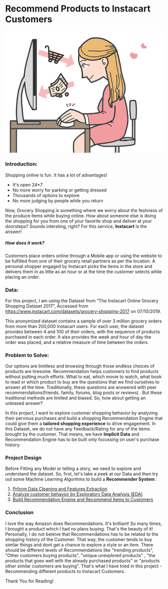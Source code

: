 # Recommend Products to Instacart Customers
![shop](Images/shop-1298480_640.png)

### Introduction:
Shopping online is fun. It has a lot of advantages! 
* It's open 24*7
* No more worry for parking or getting dressed
* Thousands of options to explore
* No more judging by people while you return

Now, Grocery Shopping is something where we worry about the feshness of the produce items while buying online. How about someone else is doing the shopping for you from one of your favorite shop and deliver at your doorsteps? Sounds intersting, right?  For this service, **Instacart** is the answer!

##### How does it work? 

Customers place orders online through a Mobile app or using the website to be fulfilled from one of their grocery retail partners as per the location. A personal shopper engaged by Instacart picks the items in the store and delivers them in as little as an hour or at the time the customer selects while placing an order.

### Data:
For this project, I am using the Dataset from “The Instacart Online Grocery Shopping Dataset 2017”, Accessed from https://www.instacart.com/datasets/grocery-shopping-2017 on 07/10/2019. 

This anonymized dataset contains a sample of over 3 million grocery orders from more than 200,000 Instacart users. For each user, the dataset provides between 4 and 100 of their orders, with the sequence of products purchased in each order. It also provides the week and hour of day the order was placed, and a relative measure of time between the orders.

### Problem to Solve:
Our options are limitless and browsing through those endless choices of products are tiresome. Recommendation helps customers to find products without putting much efforts. 
What to eat, which movie to watch, what book to read or which product to buy are the questions that we find ourselves to answer all the time. Traditionally, these questions are answered with peer recommendations(friends, family, forums, blog posts or reviews) . But these traditional methods are limited and biased. So, how about getting an unbiased answer?

In this project, I want to explore customer shopping behavior by analyzing their pervious purchases and build a shopping Recommendation Engine that could give them a **tailored shopping experience** to drive engagement. In this Dataset, we do not have any Feedback/Rating for any of the items brought by the customer. That means, we have **Implicit Data** and Recommendation Engine has to be built only focussing on user's purchase history. 

### Project Design
Before Fitting any Model or telling a story, we need to explore and understand the dataset. So, first, let's take a peek at our Data and then try out some Machine Learning Algorihms to build a **Recommender System** :
1. [Prform Data Cleaning and Features Extraction](https://github.com/Oindrila-Sen/Springboard/blob/master/Capstone2/Instacart/Instacart_Analysis.ipynb)
2. [Analyze customer behavior by Exploratory Data Analysis (EDA)](https://github.com/Oindrila-Sen/Springboard/blob/master/Capstone2/Instacart/Instacart_EDA.ipynb)
3. [Build Recommendation Engine and Recommend Items to Customers](https://github.com/Oindrila-Sen/Springboard/blob/master/Capstone2/Instacart/Instacart_Recommend_1.ipynb)

### Conclusion
I love the way Amazon does Recommendations. It's brilliant! So many times, I brought a product which I had no plans buying. That's the beauty of it! Personally, I do not beleive that Recommendations has to be related to the shopping history of the Customer. That way, the customer tends to buy similar things and dont get a chance to explore a style or an item. There should be different levels of Recommendations like "trending products", "Other customers buying products", "unique unexplored products" , "the products that goes well with the already purchased products" or "products other similar customers are buying". 
That's what I have tried in this project - Recommending different products to Instacart Customers.

Thank You for Reading!

